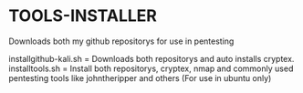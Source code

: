# TOOLS-INSTALLER
Downloads both my github repositorys for use in pentesting

installgithub-kali.sh = Downloads both repositorys and auto installs cryptex.
installtools.sh = Install both repositorys, cryptex, nmap and commonly used pentesting tools like johntheripper and others (For use in ubuntu only)
